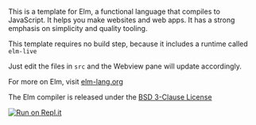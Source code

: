 This is a template for Elm, a functional language that compiles to JavaScript. It helps you make websites and web apps. It has a strong emphasis on simplicity and quality tooling.

This template requires no build step, because it includes a runtime called ```elm-live```

Just edit the files in ```src``` and the Webview pane will update accordingly.

For more on Elm, visit [elm-lang.org](https://elm-lang.org/)

The Elm compiler is released under the [BSD 3-Clause License](https://github.com/elm/compiler/blob/master/LICENSE) 

[![Run on Repl.it](https://replit.com/badge/github/curtcox/ElmApp)](https://replit.com/new/github/curtcox/ElmApp)